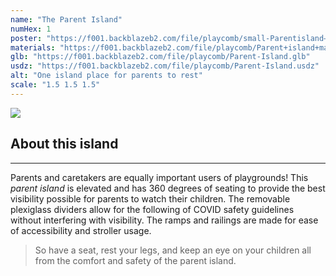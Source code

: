 ```yaml
---
name: "The Parent Island"
numHex: 1
poster: "https://f001.backblazeb2.com/file/playcomb/small-Parentisland—nobackground.png"
materials: "https://f001.backblazeb2.com/file/playcomb/Parent+island+materials.png"
glb: "https://f001.backblazeb2.com/file/playcomb/Parent-Island.glb"
usdz: "https://f001.backblazeb2.com/file/playcomb/Parent-Island.usdz"
alt: "One island place for parents to rest"
scale: "1.5 1.5 1.5"
---
```


<div class="about-img">
    <img src="https://f001.backblazeb2.com/file/playcomb/Parentisland.png" />
</div>

<div class="about-desc">
<h2>About this island</h2>
<hr />
<p>
Parents and caretakers are equally important users of playgrounds! This <i>parent island</i> is elevated and has 360 degrees of seating to provide the best visibility possible for parents to watch their children. The removable plexiglass dividers allow for the following of COVID safety guidelines without interfering with visibility. The ramps and railings are made for ease of accessibility and stroller usage. 
</p>
<blockquote>
So have a seat, rest your legs, and keep an eye on your children all from the comfort and safety of the parent island. 
</blockquote>
</div>